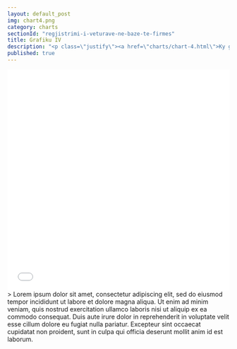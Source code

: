 ```yaml
---
layout: default_post
img: chart4.png
category: charts
sectionId: "regjistrimi-i-veturave-ne-baze-te-firmes"
title: Grafiku IV
description: "<p class=\"justify\"><a href=\"charts/chart-4.html\">Ky grafikon </a> paraqet regjistrimin e veturave ne baze te firmes.<br>Lorem ipsum dolor sit amet, consectetur adipiscing elit, sed do eiusmod tempor incididunt ut labore et dolore magna aliqua. Ut enim ad minim veniam, quis nostrud exercitation ullamco laboris nisi ut aliquip ex ea commodo consequat. </p>"
published: true
---
```


 
<iframe class="highcharts-iframe" src="//cloud.highcharts.com/embed/igixym" style="border: 0; width: 100%; height: 500px">&nbsp;</iframe>
> Lorem ipsum dolor sit amet, consectetur adipiscing elit, sed do eiusmod tempor incididunt ut labore et dolore magna aliqua. Ut enim ad minim veniam, quis nostrud exercitation ullamco laboris nisi ut aliquip ex ea commodo consequat. Duis aute irure dolor in reprehenderit in voluptate velit esse cillum dolore eu fugiat nulla pariatur. Excepteur sint occaecat cupidatat non proident, sunt in culpa qui officia deserunt mollit anim id est laborum.